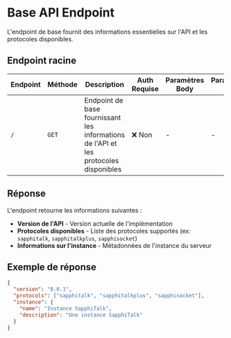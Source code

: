 # Base API Endpoint

L'endpoint de base fournit des informations essentielles sur l'API et les protocoles disponibles.

## Endpoint racine

| Endpoint | Méthode | Description | Auth Requise | Paramètres Body | Paramètres URL | Notes |
|----------|---------|-------------|--------------|-----------------|----------------|-------|
| `/` | <span class="method-get">`GET`</span> | Endpoint de base fournissant les informations de l'API et les protocoles disponibles | ❌ Non | - | - | Retourne la version de l'API et les protocoles implémentés |

## Réponse

L'endpoint retourne les informations suivantes :

- **Version de l'API** - Version actuelle de l'implémentation
- **Protocoles disponibles** - Liste des protocoles supportés (ex: `sapphitalk`, `sapphitalkplus`, `sapphisocket`)
- **Informations sur l'instance** - Métadonnées de l'instance du serveur

## Exemple de réponse

```json
{
  "version": "0.0.1",
  "protocols": ["sapphitalk", "sapphitalkplus", "sapphisocket"],
  "instance": {
    "name": "Instance SapphiTalk",
    "description": "Une instance SapphiTalk"
  }
}
```
